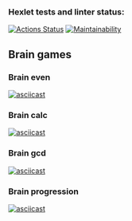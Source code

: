 ### Hexlet tests and linter status:
[![Actions Status](https://github.com/kvalexandr/php-project-45/workflows/hexlet-check/badge.svg)](https://github.com/kvalexandr/php-project-45/actions)
[![Maintainability](https://api.codeclimate.com/v1/badges/0fd5d808a2e99e3eaa27/maintainability)](https://codeclimate.com/github/kvalexandr/php-project-45/maintainability)

## Brain games

### Brain even
[![asciicast](https://asciinema.org/a/701208.svg)](https://asciinema.org/a/701208)

### Brain calc
[![asciicast](https://asciinema.org/a/701349.svg)](https://asciinema.org/a/701349)

### Brain gcd
[![asciicast](https://asciinema.org/a/701354.svg)](https://asciinema.org/a/701354)

### Brain progression
[![asciicast](https://asciinema.org/a/701534.svg)](https://asciinema.org/a/701534)